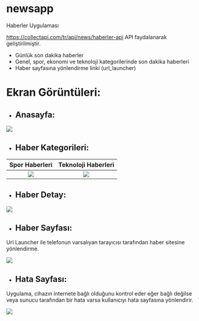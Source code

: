 # newsapp

Haberler Uygulaması

https://collectapi.com/tr/api/news/haberler-api API faydalanarak geliştirilmiştir.

- Günlük son dakika haberler
- Genel, spor, ekonomi ve teknoloji kategorilerinde son dakika haberleri
- Haber sayfasına yönlendirme linki (url_launcher)

# Ekran Görüntüleri:

- ## Anasayfa:

![](https://www.linkpicture.com/q/1_97.png)

- ## Haber Kategorileri:

Spor Haberleri  |  Teknoloji Haberleri | 
:-------------------------:|:-------------------------:
![](https://www.linkpicture.com/q/2_104.png)  |  ![](https://www.linkpicture.com/q/3_49.png)

- ## Haber Detay:

![](https://www.linkpicture.com/q/4_243.png)

- ## Haber Sayfası:

Url Launcher ile telefonun varsalıyan tarayıcısı tarafından haber sitesine yönlendirme.

![](https://www.linkpicture.com/q/5_184.png)

- ## Hata Sayfası:

Uygulama, cihazın internete bağlı olduğunu kontrol eder eğer bağlı değilse veya sunucu tarafından bir hata varsa kullanıcıyı hata sayfasına yönlendirir.

![](https://www.linkpicture.com/q/6_519.png)
